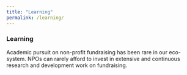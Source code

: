 ```yaml
---
title: "Learning"
permalink: /learning/
---
```


<!-- layout: learning
author_profile: true -->

### Learning

Academic pursuit on non-profit fundraising has been rare in our eco-system. NPOs can rarely afford to invest in extensive and continuous research and development work on fundraising.
